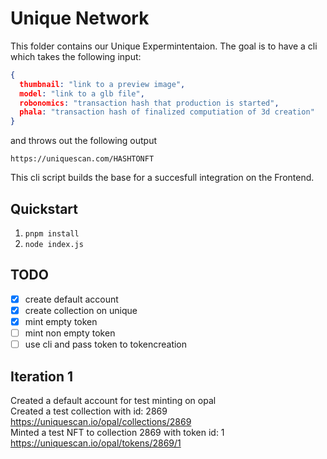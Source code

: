 # Unique Network

This folder contains our Unique Expermintentaion.
The goal is to have a cli which takes the following input:
```json
{
  thumbnail: "link to a preview image",
  model: "link to a glb file",
  robonomics: "transaction hash that production is started",
  phala: "transaction hash of finalized computiation of 3d creation"
}
```
and throws out the following output
```
https://uniquescan.com/HASHTONFT
```

This cli script builds the base for a succesfull integration on the Frontend.

## Quickstart

1. `pnpm install`
2. `node index.js`

## TODO
- [x] create default account
- [x] create collection on unique
- [x] mint empty token
- [ ] mint non empty token
- [ ] use cli and pass token to tokencreation

## Iteration 1
Created a default account for test minting on opal  
Created a test collection with id: 2869  
https://uniquescan.io/opal/collections/2869  
Minted a test NFT to collection 2869 with token id: 1  
https://uniquescan.io/opal/tokens/2869/1